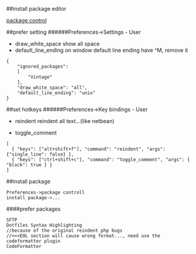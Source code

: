 

##install package editor

[package control]

##prefer setting
######Preferences->Settings - User

- draw_white_space
show all space
- default_line_ending
on window default line ending have ^M, remove it


```
{
	"ignored_packages":
	[
		"Vintage"
	],
    "draw_white_space": "all",
    "default_line_ending": "unix"
}
```

##set hotkeys
######Preferences->Key bindings - User

- reindent
reindent all text...(like netbean)

- toggle_comment

```
[
  { "keys": ["alt+shift+f"], "command": "reindent", "args": {"single_line": false} },
  { "keys": ["ctrl+shift+c"], "command": "toggle_comment", "args": { "block": true } }
]
```

##install package

```
Preferences->package controll
install package->...
```

####prefer packages
```
SFTP
Dotfiles Syntax Highlighting
//because of the original reindent php bugs
//<<<EOL section will cause wrong format..., need use the codeformatter plugin
CodeFormatter
```


[package control]:https://sublime.wbond.net/installation
